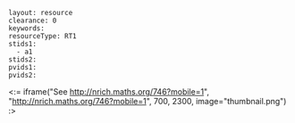 ````
layout: resource
clearance: 0
keywords:
resourceType: RT1
stids1: 
  - a1
stids2:
pvids1:
pvids2:

````

<:= iframe("See http://nrich.maths.org/746?mobile=1", "http://nrich.maths.org/746?mobile=1", 700, 2300, image="thumbnail.png") :>



